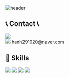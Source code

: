 <div align="left">

![header](https://capsule-render.vercel.app/api?type=waving&color=timeGradient&text=Welcome%20to%20Haeun's%20GitHub%20👋&animation=twinkling&fontSize=35&fontAlignY=40&fontAlign=70&height=250)
</div>



 
## 📞 Contact 📞
<div >
    <a href="https://www.instagram.com/hanh.ng29/">
        <img src="https://img.shields.io/badge/Instagram-E4405F?style=for-the-badge&logo=Instagram&logoColor=white"> 
    </a>
</div>
<div>
 <a href="https://www.facebook.com/hanh2910/>
  <img src="https://img.shields.io/badge/Facebook-1877F2?style=for-the-badge&logo=facebook&logoColor=white">
 </a>
  
<div>
    <a>
        <img src="https://img.shields.io/badge/Gmail-D14836?style=for-the-badge&logo=gmail&logoColor=white"> hanh291020@naver.com
    </a>
</div>

## 🚀 Skills
<div>
 <a>
   <img src="https://img.shields.io/badge/Java-ED8B00?style=for-the-badge&logo=openjdk&logoColor=white">
 </a>
 <a>
   <img src="https://img.shields.io/badge/JavaScript-F7DF1E?style=for-the-badge&logo=JavaScript&logoColor=white">
 </a>
 <a>
  <img  src="https://img.shields.io/badge/HTML-239120?style=for-the-badge&logo=html5&logoColor=white">
 </a>
 <a>
 <img   src="https://img.shields.io/badge/CSS-239120?&style=for-the-badge&logo=css3&logoColor=white">
 </a>
</div>

